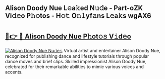 ## Alison Doody Nue L𝚎a𝚔ed N𝚞𝚍e - Part-oZK Vi𝚍𝚎o P𝚑𝚘tos - H𝚘𝚝 O𝚗𝚕yf𝚊ns L𝚎a𝚔s wgAX6

# <h2><a href="http://kfc0y7.oniu.top/?m=Alison+Doody+Nue">🔗👉 🔴 Alison Doody Nue P𝚑ot𝚘𝚜 V𝚒d𝚎o</a></h2>

[![Alison Doody Nue Nu𝚍e𝚜](https://i.imgur.com/0qMVB7G.gif)](http://kfc0y7.oniu.top/?m=Alison+Doody+Nue)
Virtual artist and entertainer Alison Doody Nue, recognized for publishing dance and lifestyle tutorials through popular dance moves and brief clips. Skilled impressionist Alison Doody Nue, celebrated for their remarkable abilities to mimic various voices and accents.  
